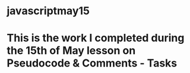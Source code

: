# javascriptmay15
# This is the work I completed during the 15th of May lesson on Pseudocode & Comments - Tasks

